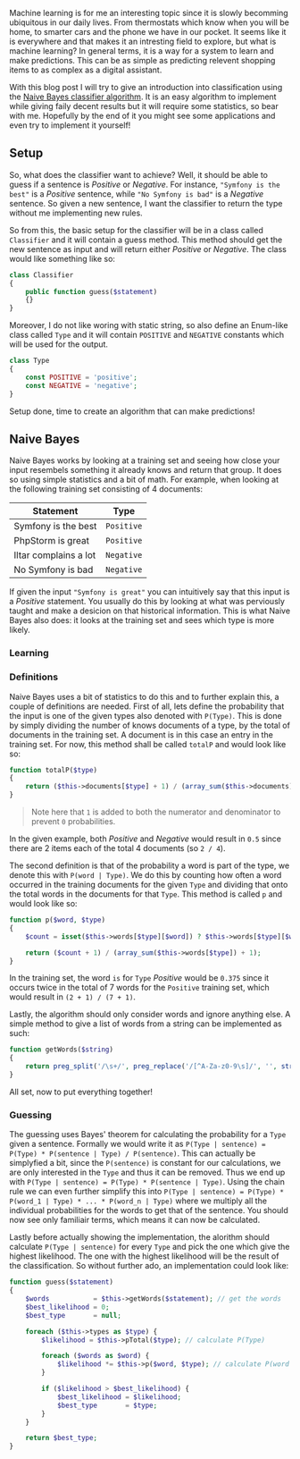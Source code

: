 Machine learning is for me an interesting topic since it is slowly becomming ubiquitous in our daily lives. From thermostats which know when you will be home, to smarter cars and the phone we have in our pocket. It seems like it is everywhere and that makes it an intresting field to explore, but what is machine learning? In general terms, it is a way for a system to learn and make predictions. This can be as simple as predicting relevent shopping items to as complex as a digital assistant.

With this blog post I will try to give an introduction into classification using the [Naive Bayes classifier algorithm][naive bayes classifier]. It is an easy algorithm to implement while giving faily decent results but it will require some statistics, so bear with me. Hopefully by the end of it you might see some applications and even try to implement it yourself!

## Setup
So, what does the classifier want to achieve? Well, it should be able to guess if a sentence is *Positive* or *Negative*. For instance, `"Symfony is the best"` is a *Positive* sentence, while `"No Symfony is bad"` is a *Negative* sentence. So given a new sentence, I want the classifier to return the type without me implementing new rules. 

So from this, the basic setup for the classifier will be in a class called `Classifier` and it will contain a guess method. This method should get the new sentence as input and will return either *Positive* or *Negative*. The class would like something like so:
```php
class Classifier
{
    public function guess($statement)
    {}
}
```

Moreover, I do not like woring with static string, so also define an Enum-like class called `Type` and it will contain `POSITIVE` and `NEGATIVE` constants which will be used for the output.

```php
class Type
{
    const POSITIVE = 'positive';
    const NEGATIVE = 'negative';
}
```

Setup done, time to create an algorithm that can make predictions!

## Naive Bayes
Naive Bayes works by looking at a training set and seeing how close your input resembels something it already knows and return that group. It does so using simple statistics and a bit of math. For example, when looking at the following training set consisting of 4 documents:

| Statement | Type |
|---|:---:|
| Symfony is the best | `Positive` |
| PhpStorm is great | `Positive` |
| Iltar complains a lot | `Negative` |
| No Symfony is bad | `Negative` |

If given the input `"Symfony is great"` you can intuitively say that this input is a *Positive* statement. You usually do this by looking at what was perviously taught and make a desicion on that historical information. This is what Naive Bayes also does: it looks at the training set and sees which type is more likely. 

### Learning


### Definitions
Naive Bayes uses a bit of statistics to do this and to further explain this, a couple of definitions are needed. First of all, lets define the probability that the input is one of the given types also denoted with `P(Type)`. This is done by simply dividing the number of knows documents of a type, by the total of documents in the training set. A document is in this case an entry in the training set. For now, this method shall be called `totalP` and would look like so:
```php
function totalP($type)
{
    return ($this->documents[$type] + 1) / (array_sum($this->documents) + 1);
}
```
> Note here that `1` is added to both the numerator and denominator to prevent `0` probabilities.

In the given example, both *Positive* and *Negative* would result in `0.5` since there are 2 items each of the total 4 documents (so `2 / 4`).

The second definition is that of the probability a word is part of the type, we denote this with `P(word | Type)`. We do this by counting how often a word occurred in the training documents for the given `Type` and dividing that onto the total words in the documents for that `Type`. This method is called `p` and would look like so:
```php
function p($word, $type)
{
    $count = isset($this->words[$type][$word]) ? $this->words[$type][$word] : 0;

    return ($count + 1) / (array_sum($this->words[$type]) + 1);
}
```
In the training set, the word `is` for `Type` *Positive* would be `0.375` since it occurs twice in the total of 7 words for the `Positive` training set, which would result in `(2 + 1) / (7 + 1)`.

Lastly, the algorithm should only consider words and ignore anything else. A simple method to give a list of words from a string can be implemented as such:
```php
function getWords($string)
{
    return preg_split('/\s+/', preg_replace('/[^A-Za-z0-9\s]/', '', strtolower($string)));
}
```
All set, now to put everything together!

### Guessing
The guessing uses Bayes' theorem for calculating the probability for a `Type` given a sentence. Formally we would write it as `P(Type | sentence) = P(Type) * P(sentence | Type) / P(sentence)`. This can actually be simplyfied a bit, since the `P(sentence)` is constant for our calculations, we are only interested in the `Type` and thus it can be removed. Thus we end up with `P(Type | sentence) = P(Type) * P(sentence | Type)`. Using the chain rule we can even further simplify this into `P(Type | sentence) = P(Type) * P(word_1 | Type) * ... * P(word_n | Type)` where we multiply all the individual probabilities for the words to get that of the sentence. You should now see only familiair terms, which means it can now be calculated.

Lastly before actually showing the implementation, the alorithm should calculate `P(Type | sentence)` for every `Type` and pick the one which give the highest likelihood. The one with the highest likelihood will be the result of the classification. So without further ado, an implementation could look like:
```php
function guess($statement)
{
    $words           = $this->getWords($statement); // get the words
    $best_likelihood = 0;
    $best_type       = null;

    foreach ($this->types as $type) {
        $likelihood = $this->pTotal($type); // calculate P(Type)

        foreach ($words as $word) {
            $likelihood *= $this->p($word, $type); // calculate P(word | Type)
        }

        if ($likelihood > $best_likelihood) {
            $best_likelihood = $likelihood;
            $best_type       = $type;
        }
    }

    return $best_type;
}
```

[naive bayes classifier]: https://en.wikipedia.org/wiki/Naive_Bayes_classifier
